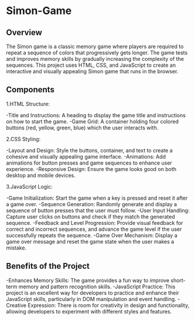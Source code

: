 # Simon-Game
## Overview
The Simon game is a classic memory game where players are required to repeat a sequence of colors that progressively gets longer. The game tests and improves memory skills by gradually increasing the complexity of the sequences. This project uses HTML, CSS, and JavaScript to create an interactive and visually appealing Simon game that runs in the browser.

## Components
1.HTML Structure:

-Title and Instructions: A heading to display the game title and instructions on how to start the game.
-Game Grid: A container holding four colored buttons (red, yellow, green, blue) which the user interacts with.

2.CSS Styling:

-Layout and Design: Style the buttons, container, and text to create a cohesive and visually appealing game interface.
-Animations: Add animations for button presses and game sequences to enhance user experience.
-Responsive Design: Ensure the game looks good on both desktop and mobile devices.

3.JavaScript Logic:

-Game Initialization: Start the game when a key is pressed and reset it after a game over.
-Sequence Generation: Randomly generate and display a sequence of button presses that the user must follow.
-User Input Handling: Capture user clicks on buttons and check if they match the generated sequence.
-Feedback and Level Progression: Provide visual feedback for correct and incorrect sequences, and advance the game level if the user successfully repeats the sequence.
-Game Over Mechanism: Display a game over message and reset the game state when the user makes a mistake.

## Benefits of the Project
-Enhances Memory Skills: The game provides a fun way to improve short-term memory and pattern recognition skills.
-JavaScript Practice: This project is an excellent way for developers to practice and enhance their JavaScript skills, particularly in DOM manipulation and event handling.
-Creative Expression: There is room for creativity in design and functionality, allowing developers to experiment with different styles and features.
